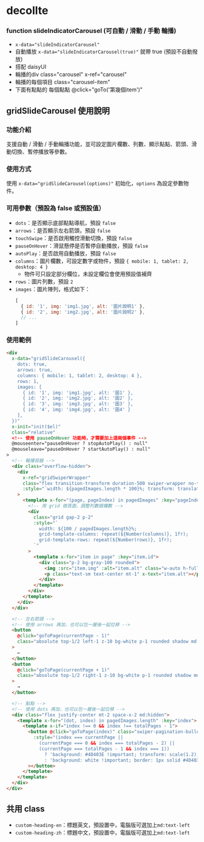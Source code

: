 # decollte


### function slideIndicatorCarousel (可自動 / 滑動 / 手動 輪播)
* `x-data="slideIndicatorCarousel"` 
* 自動播放 `x-data="slideIndicatorCarousel(true)"` 就帶 true (預設不自動撥放)
* 搭配 daisyUI
* 輪播的div  class="carousel" x-ref="carousel"
* 輪播的每個項目 class="carousel-item"
* 下面有點點的 每個點點 @click="goTo('第幾個item')"


## gridSlideCarousel 使用說明

### 功能介紹
支援自動 / 滑動 / 手動輪播功能，並可設定圖片欄數、列數、顯示點點、箭頭、滑動切換、暫停播放等參數。

### 使用方式
使用 `x-data="gridSlideCarousel(options)"` 初始化，`options` 為設定參數物件。

### 可用參數（預設為 false 或預設值）
- `dots`：是否顯示底部點點導航，預設 `false`
- `arrows`：是否顯示左右箭頭，預設 `false`
- `touchSwipe`：是否啟用觸控滑動切換，預設 `false`
- `pauseOnHover`：滑鼠懸停是否暫停自動播放，預設 `false`
- `autoPlay`：是否啟用自動播放，預設 `false`
- `columns`：圖片欄數，可設定數字或物件，預設 `{ mobile: 1, tablet: 2, desktop: 4 }`  
  - 物件可只設定部分欄位，未設定欄位會使用預設值補齊
- `rows`：圖片列數，預設 `2`
- `images`：圖片陣列，格式如下：
  ```js
  [
    { id: '1', img: 'img1.jpg', alt: '圖片說明1' },
    { id: '2', img: 'img2.jpg', alt: '圖片說明2' },
    // ...
  ]

### 使用範例
```html
<div
  x-data="gridSlideCarousel({ 
    dots: true, 
    arrows: true, 
    columns: { mobile: 1, tablet: 2, desktop: 4 }, 
    rows: 1,
    images: [
      { id: '1', img: 'img1.jpg', alt: '圖1' },
      { id: '2', img: 'img2.jpg', alt: '圖2' },
      { id: '3', img: 'img3.jpg', alt: '圖3' },
      { id: '4', img: 'img4.jpg', alt: '圖4' }
    ],
  })"
  x-init="init($el)"
  class="relative"
  <!-- 使用 pauseOnHover 功能時，才需要加上這兩個事件 -->
  @mouseenter="pauseOnHover ? stopAutoPlay() : null"
  @mouseleave="pauseOnHover ? startAutoPlay() : null"
>
  <!-- 輪播容器 -->
  <div class="overflow-hidden">
    <div
      x-ref="gridSwiperWrapper" 
      class="flex transition-transform duration-500 swiper-wrapper no-transition"
      :style="`width: ${pagedImages.length * 100}%; transform: translateX(-${currentPage * (100 / pagedImages.length)}%)`"
    >
      <template x-for="(page, pageIndex) in pagedImages" :key="pageIndex">
        <!-- 用 grid 做頁面，調整列數跟欄數 -->
        <div
          class="grid gap-2 p-2"
          :style="`
            width: ${100 / pagedImages.length}%;
            grid-template-columns: repeat(${Number(columns)}, 1fr);
            grid-template-rows: repeat(${Number(rows)}, 1fr);
          `"
        >
          <template x-for="item in page" :key="item.id">
            <div class="p-2 bg-gray-100 rounded">
              <img :src="item.img" :alt="item.alt" class="w-auto h-full" />
              <p class="text-sm text-center mt-1" x-text="item.alt"></p>
            </div>
          </template>
        </div>
      </template>
    </div>
  </div>

  <!-- 左右箭頭 -->
  <!-- 使用 arrows 再加，也可以包一層後一起位移 -->
  <button
    @click="goToPage(currentPage - 1)"
    class="absolute top-1/2 left-1 z-10 bg-white p-1 rounded shadow md:hidden"
  >
    ←
  </button>
  <button
    @click="goToPage(currentPage + 1)"
    class="absolute top-1/2 right-1 z-10 bg-white p-1 rounded shadow md:hidden"
  >
    →
  </button>

  <!-- 點點 -->
  <!-- 使用 dots 再加，也可以包一層後一起位移 -->
  <div class="flex justify-center mt-2 space-x-2 md:hidden">
    <template x-for="(dot, index) in pagedImages.length" :key="index">
      <template x-if="index !== 0 && index !== totalPages - 1">
        <button @click="goToPage(index)" class="swiper-pagination-bullet cursor-pointer" 
          :style="(index === currentPage || 
            (currentPage === 0 && index === totalPages - 2) || 
            (currentPage === totalPages - 1 && index === 1))
              ? 'background: #4D403E !important; transform: scale(1.2); margin: 4px !important;'
              : 'background: white !important; border: 1px solid #4D403E !important; margin: 4px !important;'"
        ></button>
      </template>
    </template>
  </div>
</div>
```

## 共用 class
- `custom-heading-en`：標題英文，預設置中，電腦版可選加上`md:text-left`
- `custom-heading-zh`：標題中文，預設置中，電腦版可選加上`md:text-left`
